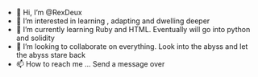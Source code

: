- 👋 Hi, I’m @RexDeux
- 👀 I’m interested in learning , adapting and dwelling deeper
- 🌱 I’m currently learning Ruby and HTML. Eventually will go into python and solidity
- 💞️ I’m looking to collaborate on everything. Look into the abyss and let the abyss stare back
- 📫 How to reach me ... Send a message over

<!---
RexDeux/RexDeux is a ✨ special ✨ repository because its `README.md` (this file) appears on your GitHub profile.
You can click the Preview link to take a look at your changes.
--->

